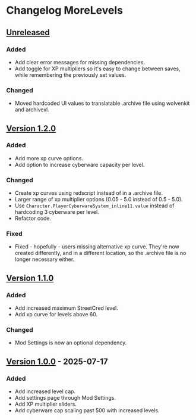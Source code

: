 # Changelog MoreLevels

## [Unreleased][unreleased]

### Added

- Add clear error messages for missing dependencies.
- Add toggle for XP multipliers so it's easy to change between saves, while remembering the previously set values.

### Changed

- Moved hardcoded UI values to translatable .archive file using wolvenkit and archivexl.

## [Version 1.2.0][1.2.0]

### Added

- Add more xp curve options.
- Add option to increase cyberware capacity per level.

### Changed

- Create xp curves using redscript instead of in a .archive file.
- Larger range of xp multiplier options (0.05 - 5.0 instead of 0.5 - 5.0).
- Use `Character.PlayerCyberwareSystem_inline11.value` instead of hardcoding 3 cyberware per level.
- Refactor code.

### Fixed

- Fixed - hopefully - users missing alternative xp curve. They're now created differently, and in a different location, so the .archive file is no longer necessary either. 

## [Version 1.1.0][1.1.0]

### Added

- Add increased maximum StreetCred level.
- Add xp curve for levels above 60.

### Changed

- Mod Settings is now an optional dependency.

## [Version 1.0.0][1.0.0] - 2025-07-17

### Added

- Add increased level cap.
- Add settings page through Mod Settings.
- Add XP multiplier sliders.
- Add cyberware cap scaling past 500 with increased levels.

[unreleased]: https://github.com/Dunc4nNT/cyberpunk-2077-modding/compare/morelevels-1.1.0...HEAD
[1.2.0]: https://github.com/Dunc4nNT/cyberpunk-2077-modding/compare/morelevels-1.1.0...morelevels-1.2.0
[1.1.0]: https://github.com/Dunc4nNT/cyberpunk-2077-modding/compare/morelevels-1.0.0...morelevels-1.1.0
[1.0.0]: https://github.com/Dunc4nNT/cyberpunk-2077-modding/releases/tag/morelevels-1.0.0
